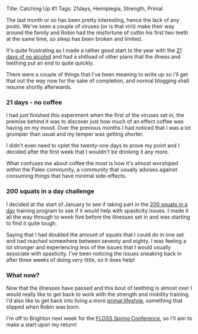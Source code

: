 Title: Catching Up #1
Tags: 21days, Hemiplegia, Strength, Primal

The last month or so has been pretty interesting, hence the lack of any posts. We've seen a couple of viruses (or is that virii) make their way around the family and Robin had the misfortune of cuttin his first two teeth at the same time, so sleep has been broken and limited.

It's quite frustrating as I made a rather good start to the year with the [21 days of no alcohol]({filename}/articles/21_days_no_alcohol.md) and had a shitload of other plans that the illness and teething put an end to quite quickly. 

There were a couple of things that I've been meaning to write up so i'll get that out the way now for the sake of completion, and normal blogging shall resume shortly afterwards.

### 21 days - no coffee

I had just finished this experiment when the first of the viruses set in, the premise behind it was to discover just how much of an effect coffee was having on my mood. Over the previous months I had noticed that I was a lot grumpier than usual and my temper was getting shorter.

I didn't even need to cplet the twenty-one days to prove my point and I decided after the first week that I wouldn't be drinking it any more.

What confuses me about coffee the most is how it's almost worshiped within the Paleo community, a community that usually advises against consuming things that have minimal side-effects.

### 200 squats in a day challenge

I decided at the start of January to see if taking part in the [200 squats in a day](http://www.twohundredsquats.com) training program to see if it would help with spasticity issues. I made it all the way through to week five before the illnesses set in and was starting to find it quite tough.

Saying that I had doubled the amount of squats that I could do in one set and had reached somewhere between seventy and eighty. I was feeling a lot stronger and experiencing less of the issues that I would usually associate with spasticity. I've been noticing the issues sneaking back in after three weeks of doing very little, so it does help!

### What now?

Now that the illnesses have passed and this bout of teething is almost over I would really like to get back to work with the strength and mobility training. I'd also like to get back into living a more [primal lifestyle](http://www.marksdailyapple.com/definitive-guide-primal-blueprint), something that slipped when Robin was born. 

I'm off to Brighton next week for the [FLOSS Spring Conference](http://flossuk.org/Events/Spring2014), so I'll aim to make a start upon my return!
